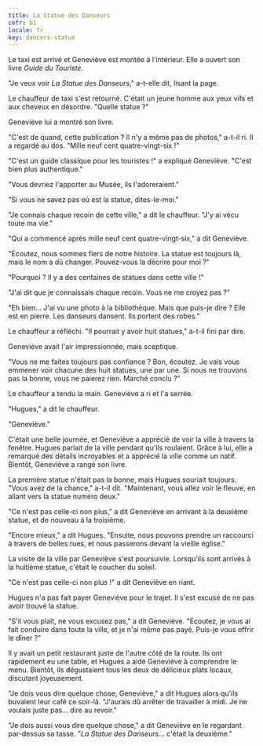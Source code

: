 ```yaml
---
title: La Statue des Danseurs
cefr: b1
locale: fr
key: dancers-statue
---
```


Le taxi est arrivé et Geneviève est montée à l'intérieur. Elle a ouvert son livre *Guide du Touriste*.

"Je veux voir *La Statue des Danseurs*," a-t-elle dit, lisant la page.

Le chauffeur de taxi s'est retourné. C'était un jeune homme aux yeux vifs et aux cheveux en désordre. "Quelle statue ?"

Geneviève lui a montré son livre.

"C'est de quand, cette publication ? Il n'y a même pas de photos," a-t-il ri. Il a regardé au dos. "Mille neuf cent quatre-vingt-six !"

"C'est un guide classique pour les touristes !" a expliqué Geneviève. "C'est bien plus authentique."

"Vous devriez l'apporter au Musée, ils l'adoreraient."

"Si vous ne savez pas où est la statue, dites-le-moi."

"Je connais chaque recoin de cette ville," a dit le chauffeur. "J'y ai vécu toute ma vie."

"Qui a commencé après mille neuf cent quatre-vingt-six," a dit Geneviève.

"Écoutez, nous sommes fiers de notre histoire. La statue est toujours là, mais le nom a dû changer. Pouvez-vous la décrire pour moi ?"

"Pourquoi ? Il y a des centaines de statues dans cette ville !"

"J'ai dit que je connaissais chaque recoin. Vous ne me croyez pas ?"

"Eh bien... J'ai vu une photo à la bibliothèque. Mais que puis-je dire ? Elle est en pierre. Les danseurs dansent. Ils portent des robes."

Le chauffeur a réfléchi. "Il pourrait y avoir huit statues," a-t-il fini par dire.

Geneviève avait l'air impressionnée, mais sceptique.

"Vous ne me faites toujours pas confiance ? Bon, écoutez. Je vais vous emmener voir chacune des huit statues, une par une. Si nous ne trouvons pas la bonne, vous ne paierez rien. Marché conclu ?"

Le chauffeur a tendu la main. Geneviève a ri et l'a serrée.

"Hugues," a dit le chauffeur.

"Geneviève."

C'était une belle journée, et Geneviève a apprécié de voir la ville à travers la fenêtre. Hugues parlait de la ville pendant qu'ils roulaient. Grâce à lui, elle a remarqué des détails incroyables et a apprécié la ville comme un natif. Bientôt, Geneviève a rangé son livre.

La première statue n'était pas la bonne, mais Hugues souriait toujours. "Vous avez de la chance," a-t-il dit. "Maintenant, vous allez voir le fleuve, en allant vers la statue numéro deux."

"Ce n'est pas celle-ci non plus," a dit Geneviève en arrivant à la deuxième statue, et de nouveau à la troisième.

"Encore mieux," a dit Hugues. "Ensuite, nous pouvons prendre un raccourci à travers de belles rues, et nous passerons devant la vieille église."

La visite de la ville par Geneviève s'est poursuivie. Lorsqu'ils sont arrivés à la huitième statue, c'était le coucher du soleil.

"Ce n'est pas celle-ci non plus !" a dit Geneviève en riant.

Hugues n'a pas fait payer Geneviève pour le trajet. Il s'est excusé de ne pas avoir trouvé la statue.

"S'il vous plaît, ne vous excusez pas," a dit Geneviève. "Écoutez, je vous ai fait conduire dans toute la ville, et je n'ai même pas payé. Puis-je vous offrir le dîner ?"

Il y avait un petit restaurant juste de l'autre côté de la route. Ils ont rapidement eu une table, et Hugues a aidé Geneviève à comprendre le menu. Bientôt, ils dégustaient tous les deux de délicieux plats locaux, discutant joyeusement.

"Je dois vous dire quelque chose, Geneviève," a dit Hugues alors qu'ils buvaient leur café ce soir-là. "J'aurais dû arrêter de travailler à midi. Je ne voulais juste pas... dire au revoir."

"Je dois aussi vous dire quelque chose," a dit Geneviève en le regardant par-dessus sa tasse. "*La Statue des Danseurs*... c'était la deuxième."